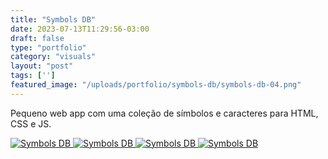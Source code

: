 ```yaml
---
title: "Symbols DB"
date: 2023-07-13T11:29:56-03:00
draft: false
type: "portfolio"
category: "visuals"
layout: "post"
tags: ['']
featured_image: "/uploads/portfolio/symbols-db/symbols-db-04.png"
---
```


Pequeno web app com uma coleção de símbolos e caracteres para HTML, CSS e JS.

<a href="/uploads/portfolio/symbols-db/symbols-db-01.png" data-fancybox>
    <img src="/uploads/portfolio/symbols-db/symbols-db-01.png" alt="Symbols DB">
</a>

<a href="/uploads/portfolio/symbols-db/symbols-db-02.png" data-fancybox>
    <img src="/uploads/portfolio/symbols-db/symbols-db-02.png" alt="Symbols DB">
</a>

<a href="/uploads/portfolio/symbols-db/symbols-db-03.png" data-fancybox>
    <img src="/uploads/portfolio/symbols-db/symbols-db-03.png" alt="Symbols DB">
</a>

<a href="/uploads/portfolio/symbols-db/symbols-db-04.png" data-fancybox>
    <img src="/uploads/portfolio/symbols-db/symbols-db-04.png" alt="Symbols DB">
</a>
